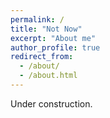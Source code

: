 ```yaml
---
permalink: /
title: "Not Now"
excerpt: "About me"
author_profile: true
redirect_from: 
  - /about/
  - /about.html
---
```


Under construction.
